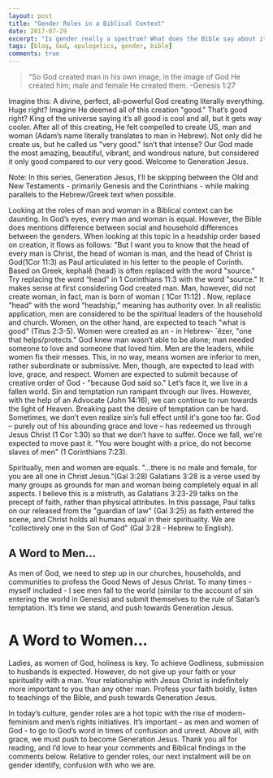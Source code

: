 ```yaml
---
layout: post
title: "Gender Roles in a Biblical Context"
date: 2017-07-29
excerpt: "Is gender really a spectrum? What does the Bible say about it..."
tags: [blog, God, apologetics, gender, bible]
comments: true
---
```


> "So God created man in his own image, in the image of God He created him; male and female He created them.
> -Genesis 1:27

Imagine this: A divine, perfect, all-powerful God creating literally everything. Huge right? Imagine He deemed all of this creation "good." That’s good right? King of the universe saying it’s all good is cool and all, but it gets way cooler. After all of this creating, He felt compelled to create US, man and woman (Adam’s name literally translates to man in Hebrew). Not only did he create us, but he called us "very good." Isn’t that intense? Our God made the most amazing, beautiful, vibrant, and wondrous nature, but considered it only good compared to our very good. Welcome to Generation Jesus.

Note: In this series, Generation Jesus, I’ll be skipping between the Old and New Testaments - primarily Genesis and the Corinthians - while making parallels to the Hebrew/Greek text when possible.

Looking at the roles of man and woman in a Biblical context can be daunting. In God’s eyes, every man and woman is equal. However, the Bible does mentions difference between social and household differences between the genders. When looking at this topic in a headship order based on creation, it flows as follows: "But I want you to know that the head of every man is Christ, the head of woman is man, and the head of Christ is God(1Cor 11:3) as Paul articulated in his letter to the people of Corinth. Based on Greek, kephalḗ (head) is often replaced with the word "source." Try replacing the word “head" in 1 Corinthians 11:3 with the word "source." It makes sense at first considering God created man. Man, however, did not create woman, in fact, man is born of woman ( 1Cor 11:12) . Now, replace "head" with the word “headship,” meaning has authority over. In all realistic application, men are considered to be the spiritual leaders of the household and church. Women, on the other hand, are expected to teach "what is good" (Titus 2:3-5). Women were created as an - in Hebrew- `êzer, "one that helps/protects." God knew man wasn’t able to be alone; man needed someone to love and someone that loved him. Men are the leaders, while women fix their messes. This, in no way, means women are inferior to men, rather subordinate or submissive. Men, though, are expected to lead with love, grace, and respect. Women are expected to submit because of creative order of God - "because God said so."
Let’s face it, we live in a fallen world. Sin and temptation run rampant through our lives. However, with the help of an Advocate (John 14:16), we can continue to run towards the light of Heaven. Breaking past the desire of temptation can be hard. Sometimes, we don’t even realize sin’s full effect until it's gone too far. God – purely out of his abounding grace and love – has redeemed us through Jesus Christ (1 Cor 1:30) so that we don’t have to suffer. Once we fall, we're expected to move past it. "You were bought with a price, do not become slaves of men" (1 Corinthians 7:23).

Spiritually, men and women are equals. "…there is no male and female, for you are all one in Christ Jesus."(Gal 3:28) Galatians 3:28 is a verse used by many groups as grounds for man and woman being completely equal in all aspects. I believe this is a mistruth, as Galatians 3:23-29 talks on the precept of faith, rather than physical attributes. In this passage, Paul talks on our released from the "guardian of law" (Gal 3:25) as faith entered the scene, and Christ holds all humans equal in their spirituality. We are "collectively one in the Son of God" (Gal 3:28 - Hebrew to English).

## A Word to Men...

As men of God, we need to step up in our churches, households, and communities to profess the Good News of Jesus Christ. To many times - myself included - I see men fall to the world (similar to the account of sin entering the world in Genesis) and submit themselves to the rule of Satan’s temptation. It’s time we stand, and push towards Generation Jesus.

# A Word to Women...

Ladies, as women of God, holiness is key. To achieve Godliness, submission to husbands is expected. However, do not give up your faith or your spirituality with a man. Your relationship with Jesus Christ is indefinitely more important to you than any other man. Profess your faith boldly, listen to teachings of the Bible, and push towards Generation Jesus.

In today’s culture, gender roles are a hot topic with the rise of modern-feminism and men’s rights initiatives. It’s important - as men and women of God - to go to God’s word in times of confusion and unrest. Above all, with grace, we must push to become Generation Jesus. Thank you all for reading, and I’d love to hear your comments and Biblical findings in the comments below. Relative to gender roles, our next instalment will be on gender identify, confusion with who we are.